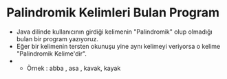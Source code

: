 # Palindromik Kelimleri Bulan Program
* Java dilinde kullanıcının girdiği kelimenin "Palindromik" olup olmadığı bulan bir program yazıyoruz.
* Eğer bir kelimenin tersten okunuşu yine aynı kelimeyi veriyorsa o kelime "Palindromik Kelime'dir".
*  * Örnek : abba , asa , kavak, kayak